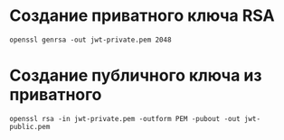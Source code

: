 # Создание приватного ключа RSA
```shell
openssl genrsa -out jwt-private.pem 2048
```

# Создание публичного ключа из приватного
```shell
openssl rsa -in jwt-private.pem -outform PEM -pubout -out jwt-public.pem
```